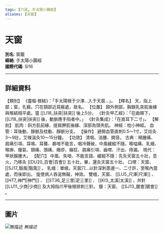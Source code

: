 ```yaml
---
tags: [穴道, 手太陽小腸經]
aliases: [天窗]
---
```


# 天窗

**別名**: 窗籠  
**經絡**: 手太陽小腸經  
**國際代碼**: SI16  

---

## 詳細資料
【類別】
《靈樞‧根結》：「手太陽根于少澤…入于天窗…」。
【釋名】
天，指上部；窗，孔竅。穴在頸部近耳竅處，故名。
【位置】
頸外側部，胸鎖乳突肌後緣與喉結相平處。當 [[LI18_扶突|扶突]] 後上5分。
《針灸甲乙經》：「在曲頰下， [[LI18_扶突|扶突]] 後，動脈應手陷者中。」
《針灸集成》：「在直耳下二寸」。
【解剖】
肌肉：斜方肌前緣、提肩胛肌後緣、深部為頭夾肌。
神經：枕小神經。
血管：耳後動、靜脈及枕動、靜脈分支。
【操作】
避開血管直刺0.5～1寸。艾炷灸3～9壯，艾條溫灸10～15分鐘。
【功效】
清咽、消腫、開音。
古典：頰腫痛、肩痛引項、耳鳴、耳聾、暴喑不能言，咽冷聲破，中風緩縱不隨，喉嗌痛、乳蛾、喉痹、癭氣、頸痛、頭痛、癮疹、癲狂、肩痛引項、齒噤、汗出、痔漏。
現代：甲狀腺腫大。
【配穴】
中風、失喑、不能言語、緩縱不隨：先灸天窗五十壯，息火，乃移灸 [[DU20_百會|百會]] 五十壯，畢，還灸天窗五十壯。
口噤：天窗、 [[SJ17_翳風|翳風]] 。
乳蛾：單蛾，天窗穴…以針深刺患邊一、二寸許，至喉內當處，而後即出。
旋使病人吞涎無礙，神效。
雙蛾，天窗、 [[LU5_尺澤|尺澤]] 、 [[HT7_神門|神門]] 、 [[ST36_足三里|足三里]] 、 [[KI3_太溪|太溪]] ，并針 [[LU11_少商|少商]] 及大拇指爪甲後根排刺三針。
癭：天窗、 [[SJ13_臑會|臑會]] 。

---

## 圖片
![無描述](https://yibian.hopto.org/pic/shu16/186.gif)
_無描述_

